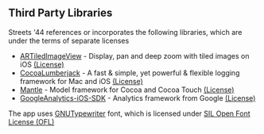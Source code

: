 <!--
 *  DEPENDENCIES.md
 *  PHStreets44 project - Streets '44 iOS app
 *
 *  Created by Pawel Hryczuk on 31.05.2015.
 *  Copyright (c) 2015 Pawel Hryczuk. All rights reserved.
 *
 *  This program is free software: you can redistribute it and/or modify
 *  it under the terms of the GNU General Public License as published by
 *  the Free Software Foundation; either version 3 of the License, or
 *  (at your option) any later version.
 *
 *  This program is distributed in the hope that it will be useful,
 *  but WITHOUT ANY WARRANTY; without even the implied warranty of
 *  MERCHANTABILITY or FITNESS FOR A PARTICULAR PURPOSE.  See the
 *  GNU General Public License for more details.
 *
 *  You should have received a copy of the GNU General Public License
 *  along with this program. If not, see <http://www.gnu.org/licenses/>.
-->

## Third Party Libraries

Streets '44 references or incorporates the following libraries, which are under the terms of separate licenses

- [ARTiledImageView](https://github.com/dblock/ARTiledImageView) - Display, pan and deep zoom with tiled images on iOS [(License)](https://github.com/dblock/ARTiledImageView/blob/master/LICENSE)
- [CocoaLumberjack](https://github.com/CocoaLumberjack/CocoaLumberjack) - A fast & simple, yet powerful & flexible logging framework for Mac and iOS [(License)](https://github.com/CocoaLumberjack/CocoaLumberjack/blob/master/LICENSE.txt)
- [Mantle](https://github.com/Mantle/Mantle) - Model framework for Cocoa and Cocoa Touch [(License)](https://github.com/Mantle/Mantle/blob/master/LICENSE.md)
- [GoogleAnalytics-iOS-SDK](https://github.com/googleanalytics) - Analytics framework from Google [(License)](https://developers.google.com/analytics/devguides/collection/ios/)

The app uses [GNUTypewriter](http://www.fontspace.com/lukasz-komsta/gnutypewriter) font, which is licensed under [SIL Open Font License (OFL)](http://scripts.sil.org/OFL)
